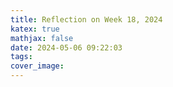 ```yaml
---
title: Reflection on Week 18, 2024
katex: true
mathjax: false
date: 2024-05-06 09:22:03
tags:
cover_image:
---
```

